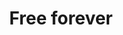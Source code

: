 ---
oder: 4
title: "Free forever"
description: "Proin et nisi nisi. Aliquam quis vehicula est. In vehicula felis eget elit lacinia, id porttitor mi."
createdAt: "Mar 23, 2023"
LastEdit: "Mar 23, 2023"
---